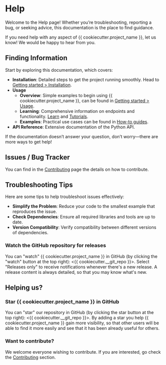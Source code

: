 # Help

Welcome to the Help page! Whether you’re troubleshooting, reporting a bug, or seeking advice,
this documentation is the place to find guidance.

If you need help with any aspect of {{ cookiecutter.project_name }}, let us know! We would be happy to hear from you.

## Finding Information

Start by exploring this documentation, which covers:

- **Installation**: Detailed steps to get the project running smoothly. Head to
  [Getting started > Installation](../getting-started/install.md).
- **Usage**
    - **Overview**: Simple examples to begin using {{ cookiecutter.project_name }}, can be found in
      [Getting started > Usage](../getting-started/usage.md).
    - **Learning**: Comprehensive information on endpoints and functionality.
      [Learn](../learn/overview.md) and [Tutorials](../tutorials/overview.md).
    - **Examples**: Practical use cases can be found in [How-to guides](../how-to/overview.md).
- **API Reference**: Extensive documentation of the Python API.

If the documentation doesn’t answer your question, don’t worry—there are more ways to get help!

## Issues / Bug Tracker

You can find in the [Contributing](../development/contributing.md#how-to-contribute) page
the details on how to contribute.

## Troubleshooting Tips

Here are some tips to help troubleshoot issues effectively:

- **Simplify the Problem**: Reduce your code to the smallest example that reproduces the issue.
- **Check Dependencies**: Ensure all required libraries and tools are up to date.
- **Version Compatibility**: Verify compatibility between different versions of dependencies.

### Watch the GitHub repository for releases

You can "watch" {{ cookiecutter.project_name }} in GitHub (by clicking the "watch" button at the top right):
<{{ cookiecutter.__git_repo }}>. Select "Releases only" to receive notifications whenever
there's a new release. A release content is always detailed, so that you may know what's new.

## Helping us?

### Star {{ cookiecutter.project_name }} in GitHub

You can "star" our repository in GitHub (by clicking the star button at the top right):
<{{ cookiecutter.__git_repo }}>. By adding a star you help {{ cookiecutter.project_name }} gain more visibility,
so that other users will be able to find it more easily and see that it has been already useful for others.

### Want to contribute?

We welcome everyone wishing to contribute. If you are interested, go check the
[Contributing](../development/contributing.md) section.
